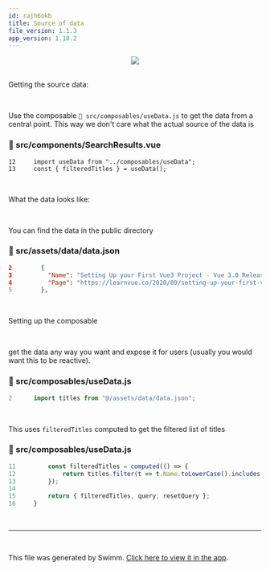 ```yaml
---
id: rajh6okb
title: Source of data
file_version: 1.1.3
app_version: 1.18.2
---
```


<div align="center"><img src="https://firebasestorage.googleapis.com/v0/b/swimmio.appspot.com/o/repositories%2FZ2l0aHViJTNBJTNBVnVlM3BsYXlncm91bmQlM0ElM0FtaWNrc3A%3D%2F12802939-69bb-4439-b5dc-3631083754a1.png?alt=media&token=a813c9e5-e61b-46e5-b67c-42c41914c9e3" style="width:'50%'"/></div>

<br/>

Getting the source data:

<br/>

Use the composable `📄 src/composables/useData.js` to get the data from a central point. This way we don't care what the actual source of the data is
<!-- NOTE-swimm-snippet: the lines below link your snippet to Swimm -->
### 📄 src/components/SearchResults.vue
```vue
12     import useData from "../composables/useData";
13     const { filteredTitles } = useData();
```

<br/>

What the data looks like:

<br/>

You can find the data in the public directory
<!-- NOTE-swimm-snippet: the lines below link your snippet to Swimm -->
### 📄 src/assets/data/data.json
```json
2        {
3          "Name": "Setting Up your First Vue3 Project - Vue 3.0 Release",
4          "Page": "https://learnvue.co/2020/09/setting-up-your-first-vue3-project-vue-3-0-release/"
5        },
```

<br/>

Setting up the composable

<br/>

get the data any way you want and expose it for users (usually you would want this to be reactive).
<!-- NOTE-swimm-snippet: the lines below link your snippet to Swimm -->
### 📄 src/composables/useData.js
```javascript
2      import titles from "@/assets/data/data.json";
```

<br/>

This uses `filteredTitles`<swm-token data-swm-token=":src/composables/useData.js:11:3:3:`    const filteredTitles = computed(() =&gt; {`"/> computed to get the filtered list of titles
<!-- NOTE-swimm-snippet: the lines below link your snippet to Swimm -->
### 📄 src/composables/useData.js
```javascript
11         const filteredTitles = computed(() => {
12             return titles.filter(t => t.Name.toLowerCase().includes(query.value.toLowerCase()));
13         });
14     
15         return { filteredTitles, query, resetQuery };
16     }
```

<br/>

* * *

<br/>

This file was generated by Swimm. [Click here to view it in the app](https://app.swimm.io/repos/Z2l0aHViJTNBJTNBVnVlM3BsYXlncm91bmQlM0ElM0FtaWNrc3A=/docs/rajh6okb).
